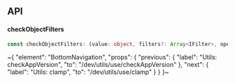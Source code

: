 

## API

#### checkObjectFilters

```ts
const checkObjectFilters: (value: object, filters?: Array<IFilter>, operator?: 'or' | 'and') => boolean;
```


~{
  "element": "BottomNavigation",
  "props": {
    "previous": {
      "label": "Utils: checkAppVersion",
      "to": "/dev/utils/use/checkAppVersion"
    },
    "next": {
      "label": "Utils: clamp",
      "to": "/dev/utils/use/clamp"
    }
  }
}~